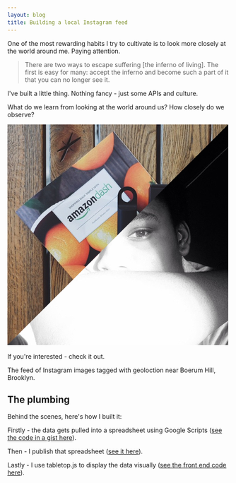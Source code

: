 ```yaml
---
layout: blog
title: Building a local Instagram feed
---
```


One of the most rewarding habits I try to cultivate is to look more closely at the world around me. Paying attention. 

> There are two ways to escape suffering [the inferno of living]. The first is easy for many: accept the inferno and become such a part of it that you can no longer see it.

I've built a little thing. Nothing fancy - just some APIs and culture. 

What do we learn from looking at the world around us? How closely do we observe?

![Instagram images from the Boerum Hill area of Brooklyn, NY](/images/instagram.png)

If you're interested - check it out.

The feed of Instagram images tagged with geoloction near Boerum Hill, Brooklyn.

## The plumbing

Behind the scenes, here's how I built it:

Firstly - the data gets pulled into a spreadsheet using Google Scripts ([see the code in a gist here](https://gist.github.com/tomcritchlow/cd369e300bb0a6f4ae2b)).

Then - I publish that spreadsheet ([see it here](https://docs.google.com/spreadsheets/d/1er8KB9DhFaAddMAGekPWlJddcAZQEFuDg58WOpUKI08/pubhtml?gid=0&single=true)).

Lastly - I use tabletop.js to display the data visually ([see the front end code here](https://github.com/tomcritchlow/tomcritchlow.github.io/blob/master/boerumhill.html)).

